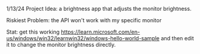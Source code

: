 1/13/24
Project Idea: a brightness app that adjusts the monitor brightness.

Riskiest Problem: the API won't work with my specific monitor

Stat: get this working https://learn.microsoft.com/en-us/windows/win32/learnwin32/windows-hello-world-sample and then edit it to change the monitor brightness directly.

